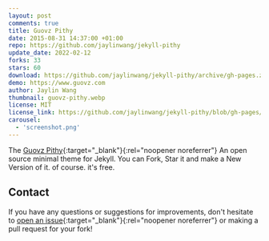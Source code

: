 ```yaml
---
layout: post
comments: true
title: Guovz Pithy
date: 2015-08-31 14:37:00 +01:00
repo: https://github.com/jaylinwang/jekyll-pithy
update_date: 2022-02-12
forks: 33
stars: 60
download: https://github.com/jaylinwang/jekyll-pithy/archive/gh-pages.zip
demo: https://www.guovz.com
author: Jaylin Wang
thumbnail: guovz-pithy.webp
license: MIT
license_link: https://github.com/jaylinwang/jekyll-pithy/blob/gh-pages/LICENSE.md
carousel:
  - 'screenshot.png'
---
```


The [Guovz Pithy](https://github.com/jaylinwang/jekyll-pithy){:target="_blank"}{:rel="noopener noreferrer"} An open source minimal theme for Jekyll. You can Fork, Star it and make a New Version of it. of course. it's free.

## Contact

If you have any questions or suggestions for improvements, don't hesitate to [open an issue](https://github.com/jaylinwang/jekyll-pithy/issues){:target="_blank"}{:rel="noopener noreferrer"} or making a pull request for your fork!
